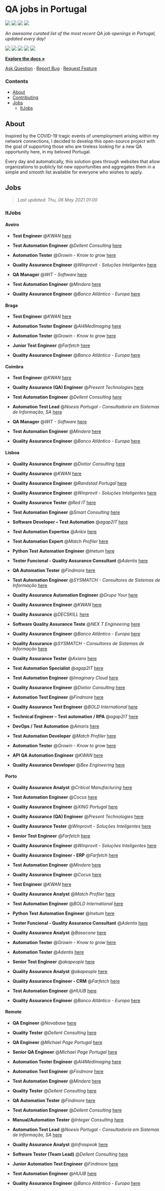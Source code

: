 QA jobs in Portugal
========================

![](https://img.shields.io/static/v1?label=%F0%9F%8C%9F&message=If%20Useful&color=BC4E99)
[![](https://img.shields.io/github/stars/sergiomartins8/qa-jobs-in-portugal)](https://github.com/sergiomartins8/qa-jobs-in-portugal/stargazers)
[![](https://img.shields.io/github/forks/sergiomartins8/qa-jobs-in-portugal)](https://github.com/sergiomartins8/qa-jobs-in-portugal/network/members)
[![](https://img.shields.io/badge/-sergiomartins8-blue?logo=Linkedin&logoColor=white)](https://www.linkedin.com/in/sergiomartins8/)

_An awesome curated list of the most recent QA job openings in Portugal, updated every day!_

[![](https://img.shields.io/github/v/release/sergiomartins8/qa-jobs-in-portugal)](https://github.com/sergiomartins8/qa-jobs-in-portugal/releases)
[![](https://github.com/sergiomartins8/qa-jobs-in-portugal/workflows/release/badge.svg)](https://github.com/sergiomartins8/qa-jobs-in-portugal/actions?query=workflow%3Arelease)
[![](https://img.shields.io/github/issues/sergiomartins8/qa-jobs-in-portugal)](https://github.com/sergiomartins8/qa-jobs-in-portugal/issues)
[![](https://img.shields.io/github/contributors/sergiomartins8/qa-jobs-in-portugal)](https://github.com/sergiomartins8/qa-jobs-in-portugal/graphs/contributors)
[![](https://img.shields.io/github/license/sergiomartins8/qa-jobs-in-portugal)](https://github.com/sergiomartins8/qa-jobs-in-portugal/blob/master/LICENSE)

**[Explore the docs »](https://github.com/sergiomartins8/qa-jobs-in-portugal/blob/master/docs/DOCUMENTATION.md)**

[Ask Question](https://github.com/sergiomartins8/qa-jobs-in-portugal/issues) 
·
[Report Bug](https://github.com/sergiomartins8/qa-jobs-in-portugal/issues)
·
[Request Feature](https://github.com/sergiomartins8/qa-jobs-in-portugal/issues)

### Contents
* [About](#about)
* [Contributing](https://github.com/sergiomartins8/qa-jobs-in-portugal/blob/master/docs/CONTRIBUTING.md)
* [Jobs](#jobs)
  * [ItJobs](#itjobs)

## About
Inspired by the COVID-19 tragic events of unemployment arising within my network connections, I decided to develop this open-source project with the goal of supporting those who are tireless looking for a new QA opportunity here, in my beloved Portugal.

Every day and automatically, this solution goes through websites that allow organizations to publicly list new opportunities and aggregates them in a simple and smooth list available for everyone who wishes to apply.

Jobs
---------

> _Last updated: Thu, 06 May 2021 01:00_

### ItJobs

#### Aveiro

- **Test Engineer** @_KWAN_ [here](https://www.itjobs.pt/oferta/379134/test-engineer)


- **Test Automation Engineer** @_Dellent Consulting_ [here](https://www.itjobs.pt/oferta/382366/test-automation-engineer)


- **Automation Tester** @_Growin - Know to grow_ [here](https://www.itjobs.pt/oferta/384725/automation-tester)


- **Quality Assurance Engineer** @_Winprovit - Soluções Inteligentes_ [here](https://www.itjobs.pt/oferta/384204/quality-assurance-engineer)


- **QA Manager** @_WIT - Software_ [here](https://www.itjobs.pt/oferta/383376/qa-manager)


- **Test Automation Engineer** @_Mindera_ [here](https://www.itjobs.pt/oferta/380812/test-automation-engineer)


- **Quality Assurance Engineer** @_Banco Atlântico - Europa_ [here](https://www.itjobs.pt/oferta/384493/quality-assurance-engineer)

#### Braga

- **Test Engineer** @_KWAN_ [here](https://www.itjobs.pt/oferta/379134/test-engineer)


- **Automation Tester Engineer** @_AI4MedImaging_ [here](https://www.itjobs.pt/oferta/381230/automation-tester-engineer)


- **Automation Tester** @_Growin - Know to grow_ [here](https://www.itjobs.pt/oferta/384725/automation-tester)


- **Junior Test Engineer** @_Farfetch_ [here](https://www.itjobs.pt/oferta/383679/junior-test-engineer)


- **Quality Assurance Engineer** @_Banco Atlântico - Europa_ [here](https://www.itjobs.pt/oferta/384493/quality-assurance-engineer)

#### Coimbra

- **Test Engineer** @_KWAN_ [here](https://www.itjobs.pt/oferta/379134/test-engineer)


- **Quality Assurance (QA) Engineer** @_Present Technologies_ [here](https://www.itjobs.pt/oferta/380258/quality-assurance-qa-engineer)


- **Test Automation Engineer** @_Dellent Consulting_ [here](https://www.itjobs.pt/oferta/382366/test-automation-engineer)


- **Automation Test Lead** @_Noesis Portugal - Consultadoria em Sistemas de Informação, SA_ [here](https://www.itjobs.pt/oferta/382330/automation-test-lead)


- **QA Manager** @_WIT - Software_ [here](https://www.itjobs.pt/oferta/383376/qa-manager)


- **Test Automation Engineer** @_Mindera_ [here](https://www.itjobs.pt/oferta/380812/test-automation-engineer)


- **Quality Assurance Engineer** @_Banco Atlântico - Europa_ [here](https://www.itjobs.pt/oferta/384493/quality-assurance-engineer)

#### Lisboa

- **Quality Assurance Engineer** @_Dixtior Consulting_ [here](https://www.itjobs.pt/oferta/378732/quality-assurance-engineer)


- **Quality Assurance** @_KWAN_ [here](https://www.itjobs.pt/oferta/382798/quality-assurance)


- **Quality Assurance Engineer** @_Randstad Portugal_ [here](https://www.itjobs.pt/oferta/380362/quality-assurance-engineer)


- **Quality Assurance Engineer** @_Winprovit - Soluções Inteligentes_ [here](https://www.itjobs.pt/oferta/384204/quality-assurance-engineer)


- **Quality Assurance Tester** @_Red IT_ [here](https://www.itjobs.pt/oferta/377129/quality-assurance-tester)


- **Test Automation Engineer** @_Smart Consulting_ [here](https://www.itjobs.pt/oferta/384761/test-automation-engineer)


- **Software Developer – Test Automation** @_agap2IT_ [here](https://www.itjobs.pt/oferta/379565/software-developer-test-automation)


- **Test Automation Expertise** @_Ankix_ [here](https://www.itjobs.pt/oferta/378899/test-automation-expertise)


- **Test Automation Expert** @_Match Profiler_ [here](https://www.itjobs.pt/oferta/376759/test-automation-expert)


- **Python Test Automation Engineer** @_Inetum_ [here](https://www.itjobs.pt/oferta/382401/python-test-automation-engineer)


- **Tester Funcional - Quality Assurance Consultant** @_Adentis_ [here](https://www.itjobs.pt/oferta/384802/tester-funcional-quality-assurance-consultant)


- **QA Automation Tester** @_Findmore_ [here](https://www.itjobs.pt/oferta/382283/qa-automation-tester)


- **Test Automation Engineer** @_SYSMATCH - Consultores de Sistemas de Informação_ [here](https://www.itjobs.pt/oferta/376461/test-automation-engineer)


- **Quality Assurance Automation Engineer** @_Grupo Your_ [here](https://www.itjobs.pt/oferta/383093/quality-assurance-automation-engineer-mf-referencia-yp-dw-qe)


- **Quality Assurance Engineer** @_KWAN_ [here](https://www.itjobs.pt/oferta/382510/quality-assurance-engineer)


- **Quality Assurance** @_DECSKILL_ [here](https://www.itjobs.pt/oferta/381165/quality-assurance)


- **Software Quality Assurance Teste** @_NEX T Engineering_ [here](https://www.itjobs.pt/oferta/378659/software-quality-assurance-teste)


- **Quality Assurance Engineer** @_Banco Atlântico - Europa_ [here](https://www.itjobs.pt/oferta/384493/quality-assurance-engineer)


- **Quality Assurance** @_SYSMATCH - Consultores de Sistemas de Informação_ [here](https://www.itjobs.pt/oferta/374052/quality-assurance)


- **Quality Assurance Tester** @_Axians_ [here](https://www.itjobs.pt/oferta/384242/quality-assurance-tester)


- **Test Automation Specialist** @_agap2IT_ [here](https://www.itjobs.pt/oferta/380917/test-automation-specialist)


- **Test Automation Engineer** @_Imaginary Cloud_ [here](https://www.itjobs.pt/oferta/380725/test-automation-engineer)


- **Quality Assurance Engineer** @_Dixtior Consulting_ [here](https://www.itjobs.pt/oferta/382332/quality-assurance-engineer)


- **Automation Test Engineer** @_Findmore_ [here](https://www.itjobs.pt/oferta/383269/automation-test-engineer)


- **Quality Assurance Test Engineer** @_BOLD International_ [here](https://www.itjobs.pt/oferta/384319/quality-assurance-test-engineer)


- **Technical Engineer – Test automation / RPA** @_agap2IT_ [here](https://www.itjobs.pt/oferta/379628/technical-engineer-test-automation-rpa)


- **DevOps / Test Automation** @_Amaris_ [here](https://www.itjobs.pt/oferta/381024/devops-test-automation)


- **Test Automation Developer** @_Match Profiler_ [here](https://www.itjobs.pt/oferta/376753/test-automation-developer)


- **Automation Tester** @_Growin - Know to grow_ [here](https://www.itjobs.pt/oferta/384725/automation-tester)


- **API QA Automation Engineer** @_KWAN_ [here](https://www.itjobs.pt/oferta/381805/api-qa-automation-engineer)


- **Quality Assurance Developer** @_Bee Engineering_ [here](https://www.itjobs.pt/oferta/380390/quality-assurance-developer)

#### Porto

- **Quality Assurance Analyst** @_Critical Manufacturing_ [here](https://www.itjobs.pt/oferta/379002/software-validation-engineer)


- **Test Automation Engineer** @_Cocus_ [here](https://www.itjobs.pt/oferta/382505/test-automation-engineer)


- **Quality Assurance Engineer** @_XING Portugal_ [here](https://www.itjobs.pt/oferta/382593/quality-assurance-engineer)


- **Quality Assurance (QA) Engineer** @_Present Technologies_ [here](https://www.itjobs.pt/oferta/380258/quality-assurance-qa-engineer)


- **Quality Assurance Tester** @_Winprovit - Soluções Inteligentes_ [here](https://www.itjobs.pt/oferta/383711/quality-assurance-tester)


- **Senior Test Engineer** @_Farfetch_ [here](https://www.itjobs.pt/oferta/382119/senior-test-engineer)


- **Quality Assurance Engineer** @_Winprovit - Soluções Inteligentes_ [here](https://www.itjobs.pt/oferta/384204/quality-assurance-engineer)


- **Quality Assurance Engineer - ERP** @_Farfetch_ [here](https://www.itjobs.pt/oferta/383684/quality-assurance-engineer-erp)


- **Test Automation Engineer** @_Mindera_ [here](https://www.itjobs.pt/oferta/380812/test-automation-engineer)


- **Quality Assurance Engineer** @_Cocus_ [here](https://www.itjobs.pt/oferta/382492/quality-assurance-engineer)


- **Test Engineer** @_KWAN_ [here](https://www.itjobs.pt/oferta/379134/test-engineer)


- **Quality Assurance Analyst** @_Match Profiler_ [here](https://www.itjobs.pt/oferta/378737/quality-assurance-analyst)


- **Test Automation Engineer** @_BOLD International_ [here](https://www.itjobs.pt/oferta/378643/test-automation-engineer)


- **Python Test Automation Engineer** @_Inetum_ [here](https://www.itjobs.pt/oferta/382401/python-test-automation-engineer)


- **Tester Funcional - Quality Assurance Consultant** @_Adentis_ [here](https://www.itjobs.pt/oferta/384802/tester-funcional-quality-assurance-consultant)


- **Quality Assurance Analyst** @_Basecone_ [here](https://www.itjobs.pt/oferta/382199/quality-assurance-analyst)


- **Automation Tester** @_Growin - Know to grow_ [here](https://www.itjobs.pt/oferta/384725/automation-tester)


- **Automation Tester** @_Adentis_ [here](https://www.itjobs.pt/oferta/383911/automation-tester)


- **Senior Test Engineer** @_akapeople_ [here](https://www.itjobs.pt/oferta/384033/senior-test-engineer)


- **Quality Assurance Analyst** @_akapeople_ [here](https://www.itjobs.pt/oferta/381706/quality-assurance-analyst)


- **Quality Assurance Engineer - CRM** @_Farfetch_ [here](https://www.itjobs.pt/oferta/383681/quality-assurance-engineer-crm)


- **Test Automation Engineer** @_HUUB_ [here](https://www.itjobs.pt/oferta/382908/test-automation-engineer)


- **Quality Assurance Engineer** @_Banco Atlântico - Europa_ [here](https://www.itjobs.pt/oferta/384493/quality-assurance-engineer)

#### Remote

- **QA Engineer** @_Novabase_ [here](https://www.itjobs.pt/oferta/384149/qa-engineer)


- **Quality Tester** @_Dellent Consulting_ [here](https://www.itjobs.pt/oferta/382367/quality-tester)


- **QA Engineer** @_Michael Page Portugal_ [here](https://www.itjobs.pt/oferta/382685/qa-engineer-m-f-full-remote)


- **Senior QA Engineer** @_Michael Page Portugal_ [here](https://www.itjobs.pt/oferta/379498/senior-qa-engineer-m-f-full-remote)


- **Automation Tester Engineer** @_AI4MedImaging_ [here](https://www.itjobs.pt/oferta/381230/automation-tester-engineer)


- **Automation Test Engineer** @_Findmore_ [here](https://www.itjobs.pt/oferta/383269/automation-test-engineer)


- **Test Automation Engineer** @_Mindera_ [here](https://www.itjobs.pt/oferta/380812/test-automation-engineer)


- **Quality Tester** @_Dellent Consulting_ [here](https://www.itjobs.pt/oferta/379006/quality-tester)


- **QA Automation Tester** @_Findmore_ [here](https://www.itjobs.pt/oferta/382283/qa-automation-tester)


- **Test Automation Engineer** @_Dellent Consulting_ [here](https://www.itjobs.pt/oferta/382366/test-automation-engineer)


- **Manual/Automation Tester** @_Integer Consulting_ [here](https://www.itjobs.pt/oferta/381267/manual-automation-tester)


- **Automation Test Lead** @_Noesis Portugal - Consultadoria em Sistemas de Informação, SA_ [here](https://www.itjobs.pt/oferta/382330/automation-test-lead)


- **Quality Assurance Analyst** @_Infraspeak_ [here](https://www.itjobs.pt/oferta/383664/quality-assurance-analyst)


- **Software Tester (Team Lead)** @_Dellent Consulting_ [here](https://www.itjobs.pt/oferta/382825/software-tester-team-lead)


- **Junior Automation Test Engineer** @_Findmore_ [here](https://www.itjobs.pt/oferta/383250/junior-automation-test-engineer)


- **Test Automation Engineer** @_HUUB_ [here](https://www.itjobs.pt/oferta/382908/test-automation-engineer)


- **Quality Assurance Engineer** @_Banco Atlântico - Europa_ [here](https://www.itjobs.pt/oferta/384493/quality-assurance-engineer)

